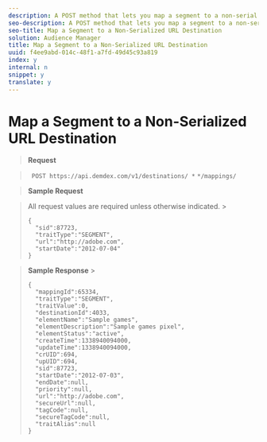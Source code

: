 ```yaml
---
description: A POST method that lets you map a segment to a non-serial URL destination.
seo-description: A POST method that lets you map a segment to a non-serial URL destination.
seo-title: Map a Segment to a Non-Serialized URL Destination
solution: Audience Manager
title: Map a Segment to a Non-Serialized URL Destination
uuid: f4ee9abd-014c-48f1-a7fd-49d45c93a819
index: y
internal: n
snippet: y
translate: y
---
```


# Map a Segment to a Non-Serialized URL Destination


>**Request** 

>` POST https://api.demdex.com/v1/destinations/ *` <destinationId>`*/mappings/` 

>**Sample Request** 

>All request values are required unless otherwise indicated. >
>```
>{ 
>   "sid":87723, 
>   "traitType":"SEGMENT", 
>   "url":"http://adobe.com", 
>   "startDate":"2012-07-04" 
>}
>```


>**Sample Response** >
>```
>{ 
>   "mappingId":65334, 
>   "traitType":"SEGMENT", 
>   "traitValue":0, 
>   "destinationId":4033, 
>   "elementName":"Sample games", 
>   "elementDescription":"Sample games pixel", 
>   "elementStatus":"active", 
>   "createTime":1338940094000, 
>   "updateTime":1338940094000, 
>   "crUID":694, 
>   "upUID":694, 
>   "sid":87723, 
>   "startDate":"2012-07-03", 
>   "endDate":null, 
>   "priority":null, 
>   "url":"http://adobe.com", 
>   "secureUrl":null, 
>   "tagCode":null, 
>   "secureTagCode":null, 
>   "traitAlias":null 
>}
>```

